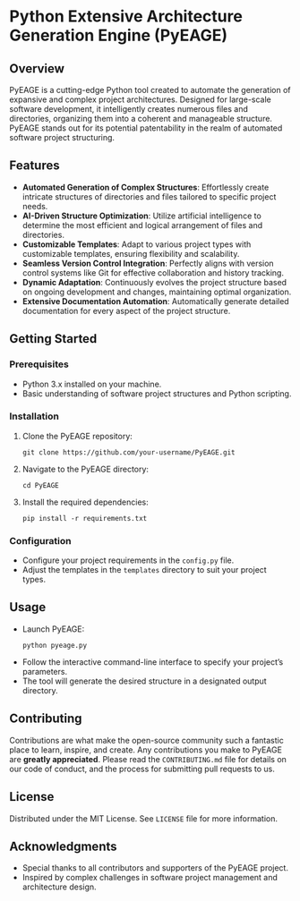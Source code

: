 # Python Extensive Architecture Generation Engine (PyEAGE)

## Overview
PyEAGE is a cutting-edge Python tool created to automate the generation of expansive and complex project architectures. Designed for large-scale software development, it intelligently creates numerous files and directories, organizing them into a coherent and manageable structure. PyEAGE stands out for its potential patentability in the realm of automated software project structuring.

## Features
- **Automated Generation of Complex Structures**: Effortlessly create intricate structures of directories and files tailored to specific project needs.
- **AI-Driven Structure Optimization**: Utilize artificial intelligence to determine the most efficient and logical arrangement of files and directories.
- **Customizable Templates**: Adapt to various project types with customizable templates, ensuring flexibility and scalability.
- **Seamless Version Control Integration**: Perfectly aligns with version control systems like Git for effective collaboration and history tracking.
- **Dynamic Adaptation**: Continuously evolves the project structure based on ongoing development and changes, maintaining optimal organization.
- **Extensive Documentation Automation**: Automatically generate detailed documentation for every aspect of the project structure.

## Getting Started

### Prerequisites
- Python 3.x installed on your machine.
- Basic understanding of software project structures and Python scripting.

### Installation
1. Clone the PyEAGE repository:
   ```
   git clone https://github.com/your-username/PyEAGE.git
   ```
2. Navigate to the PyEAGE directory:
   ```
   cd PyEAGE
   ```
3. Install the required dependencies:
   ```
   pip install -r requirements.txt
   ```

### Configuration
- Configure your project requirements in the `config.py` file.
- Adjust the templates in the `templates` directory to suit your project types.

## Usage
- Launch PyEAGE:
  ```
  python pyeage.py
  ```
- Follow the interactive command-line interface to specify your project’s parameters.
- The tool will generate the desired structure in a designated output directory.

## Contributing
Contributions are what make the open-source community such a fantastic place to learn, inspire, and create. Any contributions you make to PyEAGE are **greatly appreciated**. Please read the `CONTRIBUTING.md` file for details on our code of conduct, and the process for submitting pull requests to us.

## License
Distributed under the MIT License. See `LICENSE` file for more information.

## Acknowledgments
- Special thanks to all contributors and supporters of the PyEAGE project.
- Inspired by complex challenges in software project management and architecture design.

